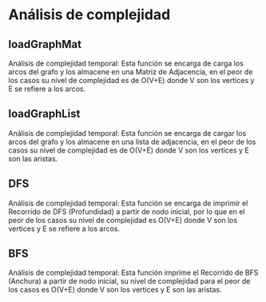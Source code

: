 # Análisis de complejidad

## loadGraphMat
Análisis de complejidad temporal: Esta función se encarga de carga los arcos del grafo y los almacene en una Matriz de Adjacencia, en el peor de los casos su nivel de complejidad es de O(V+E) donde V son los vertices y E se refiere a los arcos.

## loadGraphList	
Análisis de complejidad temporal: Esta función se encarga de cargar los arcos del grafo y los almacene en una lista de adjacencia, en el peor de los casos su nivel de complejidad es de O(V+E) donde V son los vertices y E son las aristas.

## DFS
Análisis de complejidad temporal: Esta función se encarga de imprimir el Recorrido de DFS (Profundidad) a partir de nodo inicial, por lo que en el peor de los casos su nivel de complejidad es O(V+E) donde V son los vertices y E se refiere a los arcos.

## BFS 
Análisis de complejidad temporal: Esta función imprime el Recorrido de BFS (Anchura) a partir de nodo inicial, su nivel de complejidad para el peor de los casos es O(V+E) donde V son los vertices y E son las aristas.


